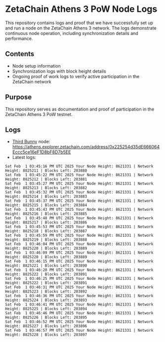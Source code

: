 # ZetaChain Athens 3 PoW Node Logs
This repository contains logs and proof that we have successfully set up and run a node on the ZetaChain Athens 3 network. The logs demonstrate continuous node operation, including synchronization details and performance.

## Contents
- Node setup information
- Synchronization logs with block height details
- Ongoing proof of work logs to verify active participation in the ZetaChain network

## Purpose
This repository serves as documentation and proof of participation in the ZetaChain Athens 3 PoW testnet.

## Logs

- [Third Bunny](https://thirdbunny.xyz/) node: https://athens.explorer.zetachain.com/address/0x225254d35dE666064Eccc5ce16eF1D8bF8D7b5EE
- Latest logs:
```
Sat Feb  1 03:45:16 PM UTC 2025 Your Node Height: 8621331 | Network Height: 8825211 | Blocks Left: 203880
Sat Feb  1 03:45:22 PM UTC 2025 Your Node Height: 8621331 | Network Height: 8825212 | Blocks Left: 203881
Sat Feb  1 03:45:27 PM UTC 2025 Your Node Height: 8621331 | Network Height: 8825213 | Blocks Left: 203882
Sat Feb  1 03:45:32 PM UTC 2025 Your Node Height: 8621331 | Network Height: 8825214 | Blocks Left: 203883
Sat Feb  1 03:45:37 PM UTC 2025 Your Node Height: 8621331 | Network Height: 8825215 | Blocks Left: 203884
Sat Feb  1 03:45:43 PM UTC 2025 Your Node Height: 8621331 | Network Height: 8825216 | Blocks Left: 203885
Sat Feb  1 03:45:48 PM UTC 2025 Your Node Height: 8621331 | Network Height: 8825217 | Blocks Left: 203886
Sat Feb  1 03:45:53 PM UTC 2025 Your Node Height: 8621331 | Network Height: 8825218 | Blocks Left: 203887
Sat Feb  1 03:45:59 PM UTC 2025 Your Node Height: 8621331 | Network Height: 8825219 | Blocks Left: 203888
Sat Feb  1 03:46:04 PM UTC 2025 Your Node Height: 8621331 | Network Height: 8825220 | Blocks Left: 203889
Sat Feb  1 03:46:09 PM UTC 2025 Your Node Height: 8621331 | Network Height: 8825220 | Blocks Left: 203889
Sat Feb  1 03:46:15 PM UTC 2025 Your Node Height: 8621331 | Network Height: 8825221 | Blocks Left: 203890
Sat Feb  1 03:46:20 PM UTC 2025 Your Node Height: 8621331 | Network Height: 8825222 | Blocks Left: 203891
Sat Feb  1 03:46:25 PM UTC 2025 Your Node Height: 8621331 | Network Height: 8825222 | Blocks Left: 203891
Sat Feb  1 03:46:31 PM UTC 2025 Your Node Height: 8621331 | Network Height: 8825223 | Blocks Left: 203892
Sat Feb  1 03:46:36 PM UTC 2025 Your Node Height: 8621331 | Network Height: 8825224 | Blocks Left: 203893
Sat Feb  1 03:46:41 PM UTC 2025 Your Node Height: 8621331 | Network Height: 8825225 | Blocks Left: 203894
Sat Feb  1 03:46:46 PM UTC 2025 Your Node Height: 8621331 | Network Height: 8825226 | Blocks Left: 203895
Sat Feb  1 03:46:52 PM UTC 2025 Your Node Height: 8621331 | Network Height: 8825227 | Blocks Left: 203896
Sat Feb  1 03:46:57 PM UTC 2025 Your Node Height: 8621331 | Network Height: 8825228 | Blocks Left: 203897
```
